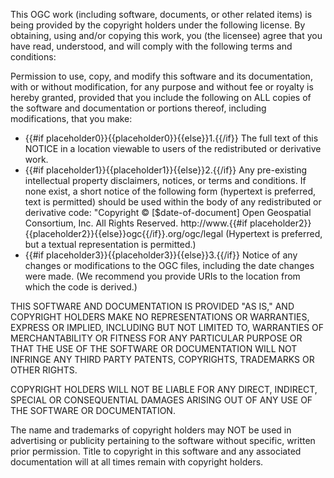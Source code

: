 This OGC work (including software, documents, or other related items) is being provided by the copyright holders under the following license. By obtaining, using and/or copying this work, you (the licensee) agree that you have read, understood, and will comply with the following terms and conditions:

Permission to use, copy, and modify this software and its documentation, with or without modification, for any purpose and without fee or royalty is hereby granted, provided that you include the following on ALL copies of the software and documentation or portions thereof, including modifications, that you make:

* {{#if placeholder0}}{{placeholder0}}{{else}}1.{{/if}} The full text of this NOTICE in a location viewable to users of the redistributed or derivative work.
* {{#if placeholder1}}{{placeholder1}}{{else}}2.{{/if}} Any pre-existing intellectual property disclaimers, notices, or terms and conditions. If none exist, a short notice of the following form (hypertext is preferred, text is permitted) should be used within the body of any redistributed or derivative code: &quot;Copyright © [$date-of-document] Open Geospatial Consortium, Inc. All Rights Reserved. http://www.{{#if placeholder2}}{{placeholder2}}{{else}}ogc{{/if}}.org/ogc/legal (Hypertext is preferred, but a textual representation is permitted.)
* {{#if placeholder3}}{{placeholder3}}{{else}}3.{{/if}} Notice of any changes or modifications to the OGC files, including the date changes were made. (We recommend you provide URIs to the location from which the code is derived.)

THIS SOFTWARE AND DOCUMENTATION IS PROVIDED &quot;AS IS,&quot; AND COPYRIGHT HOLDERS MAKE NO REPRESENTATIONS OR WARRANTIES, EXPRESS OR IMPLIED, INCLUDING BUT NOT LIMITED TO, WARRANTIES OF MERCHANTABILITY OR FITNESS FOR ANY PARTICULAR PURPOSE OR THAT THE USE OF THE SOFTWARE OR DOCUMENTATION WILL NOT INFRINGE ANY THIRD PARTY PATENTS, COPYRIGHTS, TRADEMARKS OR OTHER RIGHTS.

COPYRIGHT HOLDERS WILL NOT BE LIABLE FOR ANY DIRECT, INDIRECT, SPECIAL OR CONSEQUENTIAL DAMAGES ARISING OUT OF ANY USE OF THE SOFTWARE OR DOCUMENTATION.

The name and trademarks of copyright holders may NOT be used in advertising or publicity pertaining to the software without specific, written prior permission. Title to copyright in this software and any associated documentation will at all times remain with copyright holders.